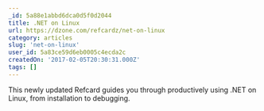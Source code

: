 ```yaml
---
_id: 5a88e1abbd6dca0d5f0d2044
title: .NET on Linux
url: https://dzone.com/refcardz/net-on-linux
category: articles
slug: 'net-on-linux'
user_id: 5a83ce59d6eb0005c4ecda2c
createdOn: '2017-02-05T20:30:31.000Z'
tags: []
---
```


This newly updated Refcard guides you through productively using .NET on Linux, from installation to debugging.

